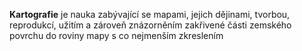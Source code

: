 **Kartografie** je nauka zabývající se mapami, jejich dějinami, tvorbou, reprodukcí, užitím a zároveň znázorněním zakřivené části zemského povrchu do roviny mapy s co nejmenším zkreslením